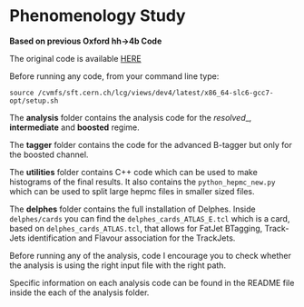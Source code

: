 # Phenomenology Study
**Based on previous Oxford hh->4b Code**

The original code is available [HERE](https://github.com/beojan/oxford-hh4b-pheno-code)

Before running any code, from your command line type: 

```source /cvmfs/sft.cern.ch/lcg/views/dev4/latest/x86_64-slc6-gcc7-opt/setup.sh```

The __analysis__ folder contains the analysis code for the _resolved__, __intermediate__ and __boosted__ regime.

The __tagger__ folder contains the code for the advanced B-tagger but only for the boosted channel.

The __utilities__ folder contains C++ code which can be used to make histograms of the final results. It also contains the ```python_hepmc_new.py``` which can be used to split large hepmc files in smaller sized files.

The __delphes__ folder contains the full installation of Delphes. Inside ```delphes/cards``` you can find the ```delphes_cards_ATLAS_E.tcl``` which is a card, based on ```delphes_cards_ATLAS.tcl```, that allows for FatJet BTagging, Track-Jets identification and Flavour association for the TrackJets. 

Before running any of the analysis, code I encourage you to check whether the analysis is using the right input file with the right path.

Specific information on each analysis code can be found in the README file inside the each of the analysis folder.

